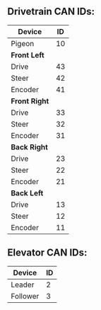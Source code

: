 ## Drivetrain CAN IDs:
| Device | ID |         
|----|----|             
| Pigeon | 10 |         
| **Front Left** | |   
| Drive | 43 | 
| Steer | 42 |
| Encoder | 41 |
| **Front Right** | |
| Drive | 33 |
| Steer | 32 |
| Encoder | 31 |
| **Back Right** | |
| Drive | 23 | 
| Steer | 22 | 
| Encoder | 21 |
| **Back Left** | |
| Drive | 13 | 
| Steer | 12 | 
| Encoder | 11 | 

## Elevator CAN IDs: 
| Device | ID | 
|----|----|
| Leader | 2 | 
| Follower | 3 | 